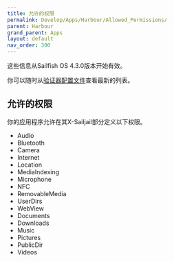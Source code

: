 ```yaml
---
title: 允许的权限
permalink: Develop/Apps/Harbour/Allowed_Permissions/
parent: Harbour
grand_parent: Apps
layout: default
nav_order: 300
---
```


这些信息从Sailfish OS 4.3.0版本开始有效。

你可以随时从[验证器配置文件](https://github.com/sailfishos/sdk-harbour-rpmvalidator)查看最新的列表。

## 允许的权限

你的应用程序允许在其X-Sailjail部分定义以下权限。

  - Audio
  - Bluetooth
  - Camera
  - Internet
  - Location
  - MediaIndexing
  - Microphone
  - NFC
  - RemovableMedia
  - UserDirs
  - WebView
  - Documents
  - Downloads
  - Music
  - Pictures
  - PublicDir
  - Videos
